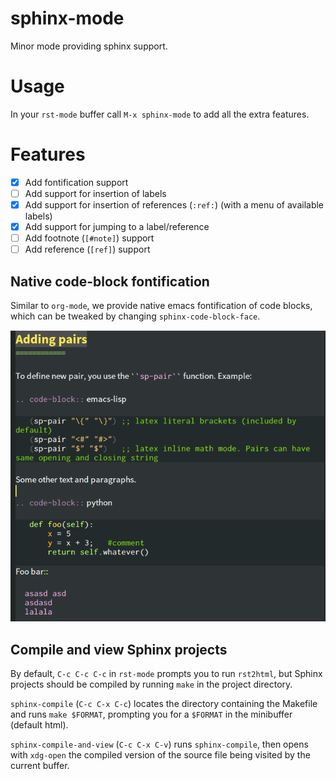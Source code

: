 # sphinx-mode

Minor mode providing sphinx support.

# Usage

In your `rst-mode` buffer call `M-x sphinx-mode` to add all the extra features.

# Features

* [x] Add fontification support
* [ ] Add support for insertion of labels
* [x] Add support for insertion of references (`:ref:`) (with a menu of available labels)
* [x] Add support for jumping to a label/reference
* [ ] Add footnote (`[#note]`) support
* [ ] Add reference (`[ref]`) support

## Native code-block fontification

Similar to `org-mode`, we provide native emacs fontification of code blocks,
which can be tweaked by changing `sphinx-code-block-face`.

![fontification](docs/_images/native-fontification.png)

## Compile and view Sphinx projects

By default, `C-c C-c C-c` in `rst-mode` prompts you to run `rst2html`, but Sphinx projects should be compiled by running `make` in the project directory.

`sphinx-compile` (`C-c C-x C-c`) locates the directory containing the Makefile and runs `make $FORMAT`, prompting you for a `$FORMAT` in the minibuffer (default html).

`sphinx-compile-and-view` (`C-c C-x C-v`) runs `sphinx-compile`, then opens with `xdg-open` the compiled version of the source file being visited by the current buffer.
